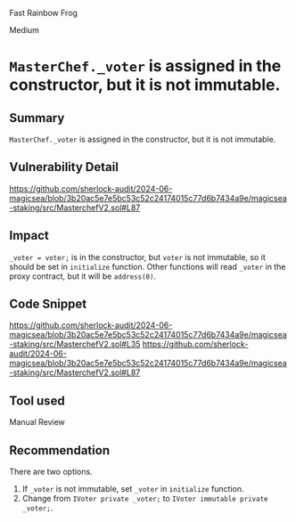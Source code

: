 Fast Rainbow Frog

Medium

# `MasterChef._voter` is assigned in the constructor, but it is not immutable.

## Summary
`MasterChef._voter` is assigned in the constructor, but it is not immutable.

## Vulnerability Detail
https://github.com/sherlock-audit/2024-06-magicsea/blob/3b20ac5e7e5bc53c52c24174015c77d6b7434a9e/magicsea-staking/src/MasterchefV2.sol#L87

## Impact
`_voter = voter;` is in the constructor, but `voter` is not immutable, so it should be set in `initialize` function.
Other functions will read `_voter` in the proxy contract, but it will be `address(0)`.

## Code Snippet
https://github.com/sherlock-audit/2024-06-magicsea/blob/3b20ac5e7e5bc53c52c24174015c77d6b7434a9e/magicsea-staking/src/MasterchefV2.sol#L35
https://github.com/sherlock-audit/2024-06-magicsea/blob/3b20ac5e7e5bc53c52c24174015c77d6b7434a9e/magicsea-staking/src/MasterchefV2.sol#L87

## Tool used

Manual Review

## Recommendation
There are two options.
1. If `_voter` is not immutable, set `_voter` in `initialize` function.
2. Change from `IVoter private _voter;` to `IVoter immutable private _voter;`.

